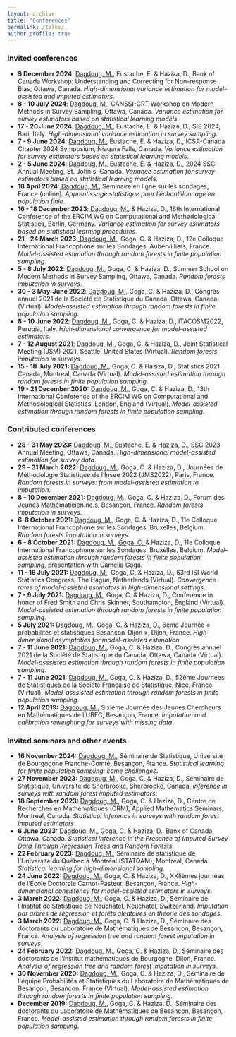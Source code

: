 ```yaml
---
layout: archive
title: "Conferences"
permalink: /talks/
author_profile: true
---
```


### Invited conferences
- **9 December 2024**: <ins> Dagdoug, M.</ins>, Eustache, E. & Haziza, D., Bank of Canada Workshop: Understanding and Correcting for Non-response Bias, Ottawa, Canada. *High-dimensional variance estimation for model-assisted and imputed estimators*. 
- **8 - 10 July 2024**: <ins> Dagdoug, M.</ins>, CANSSI-CRT Workshop on Modern Methods in Survey Sampling, Ottawa, Canada. *Variance estimation for survey estimators based on statistical learning models*. 
- **17 - 20 June 2024**: <ins> Dagdoug, M.</ins>, Eustache, E. & Haziza, D., SIS 2024, Bari, Italy. *High-dimensional variance estimation in survey sampling*. 
- **7 - 9 June 2024**: <ins> Dagdoug, M.</ins>, Eustache, E. & Haziza, D., ICSA-Canada Chapter 2024 Symposium, Niagara Falls, Canada. *Variance estimation for survey estimators based on statistical learning models*. 
- **2 - 5 June 2024**: <ins> Dagdoug, M.</ins>, Eustache, E. & Haziza, D., 2024 SSC Annual Meeting, St. John's, Canada. *Variance estimation for survey estimators based on statistical learning models*. 
- **18 April 2024**:<ins> Dagdoug, M.</ins>, Séminaire en ligne sur les sondages, France (online). *Apprentissage statistique pour l’échantillonnage en population finie*.  
- **16 - 18 December 2023**:<ins> Dagdoug, M.</ins>, & Haziza, D., 16th International Conference of the ERCIM WG on Computational and Methodological Statistics, Berlin, Germany. *Variance estimation for survey estimators based on statistical learning procedures*.  
- **21 - 24 March 2023**:<ins> Dagdoug, M.</ins>, Goga, C. & Haziza, D., 12e Colloque International Francophone sur les Sondages, Aubervilliers, France. *Model-assisted estimation through random forests in finite population sampling*.  
- **5 - 8 July 2022**: <ins> Dagdoug, M.</ins>, Goga, C. & Haziza, D., Summer School on Modern Methods in Survey Sampling, Ottawa, Canada. *Random forests imputation in surveys*.
- **30 - 3 May-June 2022**: <ins> Dagdoug, M.</ins>, Goga, C. & Haziza, D., Congrès annuel 2021 de la Société de Statistique du Canada, Ottawa, Canada (Virtual). *Model-assisted estimation through random forests in finite population sampling*. 
- **8 - 10 June 2022**: <ins> Dagdoug, M.</ins>, Goga, C. & Haziza, D., ITACOSM2022, Perugia, Italy. *High-dimensional convergence for model-assisted estimators*. 
- **7 - 12 August 2021**: <ins> Dagdoug, M.</ins>, Goga, C. & Haziza, D., Joint Statistical Meeting (JSM) 2021, Seattle, United States (Virtual). *Random forests imputation in surveys*. 
- **15 - 18 July 2021:** <ins> Dagdoug, M.</ins>, Goga, C. & Haziza, D., Statistics 2021 Canada, Montreal, Canada (Virtual). *Model-assisted estimation through random forests in finite population sampling*. 
- **19 - 21 December 2020:** <ins> Dagdoug, M.</ins>, Goga, C. & Haziza, D., 13th International Conference of the ERCIM WG on Computational and Methodological Statistics, London, England (Virtual). *Model-assisted estimation through random forests in finite population sampling*. 


### Contributed conferences 

- **28 - 31 May 2023:** <ins> Dagdoug, M.</ins>, Eustache, E. & Haziza, D., SSC 2023 Annual Meeting, Ottawa, Canada. *High-dimensional model-assisted estimation for survey data*.
- **29 - 31 March 2022:** <ins> Dagdoug, M.</ins>, Goga, C. & Haziza, D., Journées de Méthodologie Statistique de l’Insee 2022 (JMS2022), Paris, France. *Random forests in surveys: from model-assisted estimation to imputation*.
- **8 - 10 December 2021:** <ins> Dagdoug, M.</ins>, Goga, C. & Haziza, D., Forum des Jeunes Mathématicien.ne.s, Besançon, France. *Random forests imputation in surveys*. 
- **6-8 October 2021:** <ins> Dagdoug, M.</ins>, Goga, C. & Haziza, D., 11e Colloque International Francophone sur les Sondages, Bruxelles, Belgium. *Random forests imputation in surveys*. 
- **6 - 8 October 2021:** <ins> Dagdoug, M.</ins>, <ins> Goga, C. </ins>& Haziza, D., 11e Colloque International Francophone sur les Sondages, Bruxelles, Belgium. *Model-assisted estimation through random forests in finite population sampling*, presentation with Camelia Goga. 
- **11 - 16 July 2021:** <ins> Dagdoug, M.</ins>, Goga, C. & Haziza, D., 63rd ISI World Statistics Congress, The Hague, Netherlands (Virtual). *Convergence rates of model-assisted estimators in high-dimensional settings*. 
- **7 - 9 July 2021:** <ins> Dagdoug, M.</ins>, Goga, C. & Haziza, D., Conference in honor of Fred Smith and Chris Skinner, Southampton, England (Virtual). *Model-assisted estimation through random forests in finite population sampling*. 
- **5 July 2021:** <ins> Dagdoug, M.</ins>, Goga, C. & Haziza, D., 6ème Journée « probabilités et statistiques Besançon-Dijon », Dijon, France. *High-dimensional asymptotics for model-assisted estimation*. 
- **7 - 11 June 2021:** <ins> Dagdoug, M.</ins>, Goga, C. & Haziza, D., Congrès annuel 2021 de la Société de Statistique du Canada, Ottawa, Canada (Virtual). *Model-asssisted estimation through random forests in finite population sampling*. 
- **7 - 11 June 2021:** <ins> Dagdoug, M.</ins>, Goga, C. & Haziza, D., 52ème Journées de Statistiques de la Société Française de Statistique, Nice, France (Virtual). *Model-asssisted estimation through random forests in finite population sampling*. 
- **12 April 2019:** <ins> Dagdoug, M.</ins>, Sixième Journée des Jeunes Chercheurs en Mathématiques de l’UBFC, Besançon, France. *Imputation and calibration reweighting for surveys with missing data*.

### Invited seminars and other events
- **16 November 2024:** <ins> Dagdoug, M.</ins>, Séminaire de Statistique, Université de Bourgogone Franche-Comté, Besançon, France. *Statistical learning for finite population sampling: some challenges*.
- **27 November 2023:** <ins> Dagdoug, M.</ins>, Goga, C. & Haziza, D., Séminaire de Statistique, Université de Sherbrooke, Sherbrooke, Canada. *Inference in surveys with random forest imputed estimators*.
- **18 September 2023:** <ins> Dagdoug, M.</ins>, Goga, C. & Haziza, D., Centre de Recherches en Mathématiques (CRM), Applied Mathematics Seminars, Montreal, Canada. *Statistical inference in surveys with random forest imputed estimators*.
- **6 June 2023:** <ins> Dagdoug, M.</ins>, Goga, C. & Haziza, D., Bank of Canada, Ottawa, Canada. *Statistical Inference in the Presence of Imputed Survey Data Through Regression Trees and Random Forests*.
- **22 February 2023:** <ins> Dagdoug, M.</ins>, Séminaire de statistique de l'Université du Québec à Montréal (STATQAM), Montréal, Canada. *Statistical learning for high-dimensional sampling*.
- **24 June 2022:** <ins> Dagdoug, M.</ins>, Goga, C. & Haziza, D., XXIièmes journées de l’École Doctorale Carnot-Pasteur, Besançon, France. *High-dimensional consistency for model-assisted estimators in surveys*.
- **3 March 2022:** <ins> Dagdoug, M.</ins>, Goga, C. & Haziza, D., Séminaire de l'Institut de Statistique de Neuchâtel, Neuchâtel, Switzerland. *Imputation par arbres de régression et forêts aléatoires en théorie des sondages*.
- **3 March 2022:** <ins> Dagdoug, M.</ins>, Goga, C. & Haziza, D., Séminaire des doctorants du Laboratoire de Mathématiques de Besançon, Besançon, France. *Analysis of regression tree and random forest imputation in surveys*.
- **24 February 2022:** <ins> Dagdoug, M.</ins>, Goga, C. & Haziza, D., Séminaire des doctorants de l'institut mathématiques de Bourgogne, Dijon, France. *Analysis of regression tree and random forest imputation in surveys*.
- **30 November 2020:** <ins> Dagdoug, M.</ins>, Goga, C. & Haziza, D., Séminaire de l'équipe Probabilités et Statistiques du Laboratoire de Mathématiques de Besançon, Besançon, France (Virtual). *Model-assisted estimation through random forests in finite population sampling*.
- **December 2019:** <ins> Dagdoug, M.</ins>, Goga, C. & Haziza, D., Séminaire des doctorants du Laboratoire de Mathématiques de Besançon, Besançon, France. *Model-assisted estimation through random forests in finite population sampling*.
